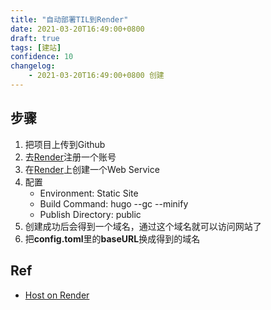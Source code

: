 ```yaml
---
title: "自动部署TIL到Render"
date: 2021-03-20T16:49:00+0800
draft: true
tags: [建站]
confidence: 10
changelog:
    - 2021-03-20T16:49:00+0800 创建
---
```

## 步骤
1. 把项目上传到Github
1. 去[Render](https://render.com/register)注册一个账号
1. 在[Render](https://dashboard.render.com/services)上创建一个Web Service
1. 配置
   - Environment: Static Site
   - Build Command: hugo --gc --minify
   - Publish Directory: public
1. 创建成功后会得到一个域名，通过这个域名就可以访问网站了
1. 把**config.toml**里的**baseURL**换成得到的域名


## Ref
- [Host on Render](https://gohugo.io/hosting-and-deployment/hosting-on-render/)
